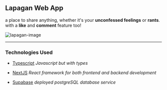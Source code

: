 ## Lapagan Web App

a place to share anything, whether it's your **unconfessed feelings** or **rants**. with a **like** and **comment** feature too!

![lapagan-image]('./public/lapagan.png')

---

### Technologies Used

- [Typescript](https://www.typescriptlang.org/)
  _Javascript but with types_

- [NextJS](https://nextjs.org/)
  _React framework for both frontend and backend development_

- [Supabase](https://supabase.com/)
  _deployed postgreSQL database service_
